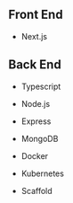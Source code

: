 ## Front End
- Next.js

## Back End
- Typescript
- Node.js
- Express
- MongoDB

- Docker
- Kubernetes
- Scaffold